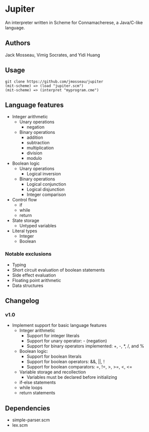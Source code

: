 # Jupiter
An interpreter written in Scheme for Connamacherese, a Java/C-like language. 

## Authors
Jack Mosseau, Vimig Socrates, and Yidi Huang

## Usage
```
git clone https://github.com/jmosseau/jupiter
(mit-scheme) => (load "jupiter.scm")
(mit-scheme) => (interpret "myprogram.cme")
```

## Language features
* Integer arithmetic
  - Unary operations
    + negation
  - Binary operations
    + addition
    + subtraction
    + multiplication
    + division
    + modulo
* Boolean logic
  - Unary operations
    + Logical inversion
  - Binary operations
    + Logical conjunction
    + Logical disjunction
    + Integer comparison
* Control flow
  - if
  - while
  - return
* State storage
  - Untyped variables
* Literal types
  - Integer
  - Boolean 

### Notable exclusions
* Typing
* Short circuit evaluation of boolean statements
* Side effect evaluation
* Floating point arithmetic
* Data structures

## Changelog
### v1.0
* Implement support for basic language features
  - Integer arithmetic
    + Support for integer literals
    + Support for unary operator: - (negation)
    + Support for binary operators implemented: +, -, *, /, and %
  - Boolean logic:
    + Support for boolean literals
    + Support for boolean operators: &&, ||, !
    + Support for boolean comparators: =, !=, >, >=, <, <= 
  - Variable storage and recollection
    + Variables must be declared before initializing
  - if-else statements
  - while loops
  - return statements
  
## Dependencies
* simple-parser.scm
* lex.scm